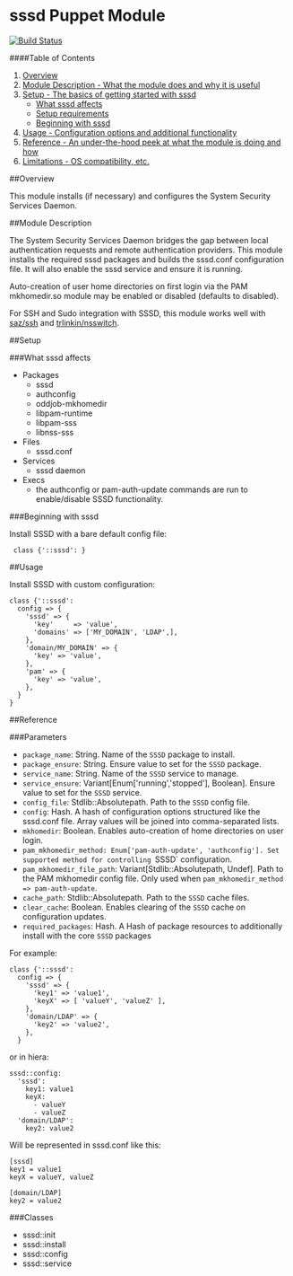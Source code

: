 # sssd Puppet Module

[![Build Status](https://travis-ci.org/walkamongus/sssd.svg)](https://travis-ci.org/walkamongus/sssd)

####Table of Contents

1. [Overview](#overview)
2. [Module Description - What the module does and why it is useful](#module-description)
3. [Setup - The basics of getting started with sssd](#setup)
    * [What sssd affects](#what-sssd-affects)
    * [Setup requirements](#setup-requirements)
    * [Beginning with sssd](#beginning-with-sssd)
4. [Usage - Configuration options and additional functionality](#usage)
5. [Reference - An under-the-hood peek at what the module is doing and how](#reference)
5. [Limitations - OS compatibility, etc.](#limitations)

##Overview

This module installs (if necessary) and configures the System Security Services Daemon. 

##Module Description

The System Security Services Daemon bridges the gap between local authentication requests 
and remote authentication providers.  This module installs the required sssd packages and 
builds the sssd.conf configuration file. It will also enable the sssd service and ensure 
it is running. 

Auto-creation of user home directories on first login via the PAM mkhomedir.so module may 
be enabled or disabled (defaults to disabled).

For SSH and Sudo integration with SSSD, this module works well with [saz/ssh](https://forge.puppetlabs.com/saz/ssh) and [trlinkin/nsswitch](https://forge.puppetlabs.com/trlinkin/nsswitch).

##Setup

###What sssd affects

* Packages
    * sssd
    * authconfig
    * oddjob-mkhomedir
    * libpam-runtime
    * libpam-sss
    * libnss-sss
* Files
    * sssd.conf
* Services
    * sssd daemon
* Execs
    * the authconfig or pam-auth-update commands are run to enable/disable SSSD functionality.

###Beginning with sssd

Install SSSD with a bare default config file:

     class {'::sssd': }

##Usage

Install SSSD with custom configuration:

    class {'::sssd':
      config => {
        'sssd' => {
          'key'     => 'value',
          'domains' => ['MY_DOMAIN', 'LDAP',],
        },
        'domain/MY_DOMAIN' => {
          'key' => 'value',
        },
        'pam' => {
          'key' => 'value',
        },
      }
    }


##Reference

###Parameters

* `package_name`: String. Name of the `SSSD` package to install.
* `package_ensure`: String. Ensure value to set for the `SSSD` package.
* `service_name`: String. Name of the `SSSD` service to manage.
* `service_ensure`:  Variant[Enum['running','stopped'], Boolean]. Ensure value to set for the `SSSD` service.
* `config_file`: Stdlib::Absolutepath. Path to the `SSSD` config file.
* `config`: Hash. A hash of configuration options structured like the sssd.conf file. Array values will be joined into comma-separated lists. 
* `mkhomedir`: Boolean. Enables auto-creation of home directories on user login.
* `pam_mkhomedir_method: Enum['pam-auth-update', 'authconfig']. Set supported method for controlling `SSSD` configuration.
* `pam_mkhomedir_file_path`: Variant[Stdlib::Absolutepath, Undef]. Path to the PAM mkhomedir config file. Only used when `pam_mkhomedir_method => pam-auth-update`.
* `cache_path`: Stdlib::Absolutepath. Path to the `SSSD` cache files.
* `clear_cache`: Boolean. Enables clearing of the `SSSD` cache on configuration updates.
* `required_packages`: Hash. A Hash of package resources to additionally install with the core `SSSD` packages

For example:

    class {'::sssd':
      config => {
        'sssd' => {
          'key1' => 'value1',
          'keyX' => [ 'valueY', 'valueZ' ],
        },
        'domain/LDAP' => {
          'key2' => 'value2',
        },
      }

or in hiera:

    sssd::config:
      'sssd':
        key1: value1
        keyX:
          - valueY
          - valueZ
      'domain/LDAP':
        key2: value2

Will be represented in sssd.conf like this:

    [sssd]
    key1 = value1
    keyX = valueY, valueZ

    [domain/LDAP]
    key2 = value2

###Classes

* sssd::init
* sssd::install
* sssd::config
* sssd::service


